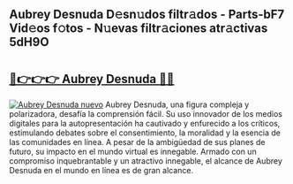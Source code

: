 ## Aubrey Desnuda D𝚎sn𝚞dos filtr𝚊dos - Parts-bF7 Vid𝚎os f𝚘tos - N𝚞evas filtr𝚊ciones atr𝚊ctivas 5dH9O

# <h2><a href="http://mb2pezc.tromn.icu/?c=Aubrey+Desnuda">🔗👉👉👉 Aubrey Desnuda 🔗🔗</a></h2>

[![Aubrey Desnuda nuevo](https://i.imgur.com/pEAQMta.gif)](http://mb2pezc.tromn.icu/?c=Aubrey+Desnuda)
Aubrey Desnuda, una figura compleja y polarizadora, desafía la comprensión fácil. Su uso innovador de los medios digitales para la autopresentación ha cautivado y enfurecido a los críticos, estimulando debates sobre el consentimiento, la moralidad y la esencia de las comunidades en línea. A pesar de la ambigüedad de sus planes de futuro, su impacto en el mundo virtual es innegable. Armado con un compromiso inquebrantable y un atractivo innegable, el alcance de Aubrey Desnuda en el mundo en línea es de gran alcance.

